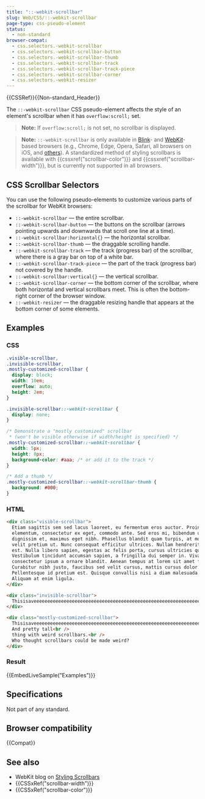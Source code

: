```yaml
---
title: "::-webkit-scrollbar"
slug: Web/CSS/::-webkit-scrollbar
page-type: css-pseudo-element
status:
  - non-standard
browser-compat:
  - css.selectors.-webkit-scrollbar
  - css.selectors.-webkit-scrollbar-button
  - css.selectors.-webkit-scrollbar-thumb
  - css.selectors.-webkit-scrollbar-track
  - css.selectors.-webkit-scrollbar-track-piece
  - css.selectors.-webkit-scrollbar-corner
  - css.selectors.-webkit-resizer
---
```


{{CSSRef}}{{Non-standard_Header}}

The `::-webkit-scrollbar` CSS pseudo-element affects the style of an element's scrollbar when it has `overflow:scroll;` set.

> **Note:** If `overflow:scroll;` is not set, no scrollbar is displayed.

> **Note:** `::-webkit-scrollbar` is only available in [Blink](https://www.chromium.org/blink/)- and [WebKit](https://webkit.org)-based browsers (e.g., Chrome, Edge, Opera, Safari, all browsers on iOS, and [others](https://en.wikipedia.org/wiki/List_of_web_browsers#WebKit-based)). A standardized method of styling scrollbars is available with {{cssxref("scrollbar-color")}} and {{cssxref("scrollbar-width")}}, but is currently not supported in all browsers.

## CSS Scrollbar Selectors

You can use the following pseudo-elements to customize various parts of the scrollbar for WebKit browsers:

- `::-webkit-scrollbar` — the entire scrollbar.
- `::-webkit-scrollbar-button` — the buttons on the scrollbar (arrows pointing upwards and downwards that scroll one line at a time).
- `::-webkit-scrollbar:horizontal{}` — the horizontal scrollbar.
- `::-webkit-scrollbar-thumb` — the draggable scrolling handle.
- `::-webkit-scrollbar-track` — the track (progress bar) of the scrollbar, where there is a gray bar on top of a white bar.
- `::-webkit-scrollbar-track-piece` — the part of the track (progress bar) not covered by the handle.
- `::-webkit-scrollbar:vertical{}` — the vertical scrollbar.
- `::-webkit-scrollbar-corner` — the bottom corner of the scrollbar, where both horizontal and vertical scrollbars meet. This is often the bottom-right corner of the browser window.
- `::-webkit-resizer` — the draggable resizing handle that appears at the bottom corner of some elements.

## Examples

### CSS

```css
.visible-scrollbar,
.invisible-scrollbar,
.mostly-customized-scrollbar {
  display: block;
  width: 10em;
  overflow: auto;
  height: 2em;
}

.invisible-scrollbar::-webkit-scrollbar {
  display: none;
}

/* Demonstrate a "mostly customized" scrollbar
 * (won't be visible otherwise if width/height is specified) */
.mostly-customized-scrollbar::-webkit-scrollbar {
  width: 5px;
  height: 8px;
  background-color: #aaa; /* or add it to the track */
}

/* Add a thumb */
.mostly-customized-scrollbar::-webkit-scrollbar-thumb {
  background: #000;
}
```

### HTML

```html
<div class="visible-scrollbar">
  Etiam sagittis sem sed lacus laoreet, eu fermentum eros auctor. Proin at nulla
  elementum, consectetur ex eget, commodo ante. Sed eros mi, bibendum ut
  dignissim et, maximus eget nibh. Phasellus blandit quam turpis, at mollis
  velit pretium ut. Nunc consequat efficitur ultrices. Nullam hendrerit posuere
  est. Nulla libero sapien, egestas ac felis porta, cursus ultricies quam.
  Vestibulum tincidunt accumsan sapien, a fringilla dui semper in. Vivamus
  consectetur ipsum a ornare blandit. Aenean tempus at lorem sit amet faucibus.
  Curabitur nibh justo, faucibus sed velit cursus, mattis cursus dolor.
  Pellentesque id pretium est. Quisque convallis nisi a diam malesuada mollis.
  Aliquam at enim ligula.
</div>

<div class="invisible-scrollbar">
  Thisisaveeeeeeeeeeeeeeeeeeeeeeeeeeeeeeeeeeeeeeeeeeeeeeeeeeeeeeeeeeeeeeeeeeerylongword
</div>

<div class="mostly-customized-scrollbar">
  Thisisaveeeeeeeeeeeeeeeeeeeeeeeeeeeeeeeeeeeeeeeeeeeeeeeeeeeeeeeeeeeeeeeeeeerylongword<br />
  And pretty tall<br />
  thing with weird scrollbars.<br />
  Who thought scrollbars could be made weird?
</div>
```

### Result

{{EmbedLiveSample("Examples")}}

## Specifications

Not part of any standard.

## Browser compatibility

{{Compat}}

## See also

- WebKit blog on [Styling Scrollbars](https://webkit.org/blog/363/styling-scrollbars/)
- {{CSSxRef("scrollbar-width")}}
- {{CSSxRef("scrollbar-color")}}
